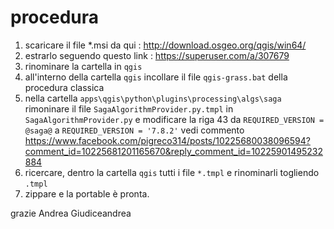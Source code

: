 # procedura

1. scaricare il file *.msi da qui : <http://download.osgeo.org/qgis/win64/>
2. estrarlo seguendo questo link : <https://superuser.com/a/307679>
3. rinominare la cartella in `qgis`
4. all'interno della cartella `qgis` incollare il file `qgis-grass.bat` della procedura classica
5. nella cartella `apps\qgis\python\plugins\processing\algs\saga` rimoninare il file `SagaAlgorithmProvider.py.tmpl` in `SagaAlgorithmProvider.py` e modificare la riga 43 da `REQUIRED_VERSION = @saga@` a `REQUIRED_VERSION = '7.8.2'` vedi commento <https://www.facebook.com/pigreco314/posts/10225680038096594?comment_id=10225681201165670&reply_comment_id=10225901495232884>
6. ricercare, dentro la cartella `qgis` tutti i file `*.tmpl` e rinominarli togliendo `.tmpl`
7. zippare e la portable è pronta.

grazie Andrea Giudiceandrea